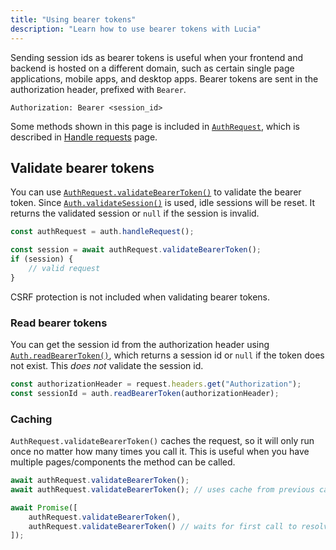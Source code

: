 ```yaml
---
title: "Using bearer tokens"
description: "Learn how to use bearer tokens with Lucia"
---
```


Sending session ids as bearer tokens is useful when your frontend and backend is hosted on a different domain, such as certain single page applications, mobile apps, and desktop apps. Bearer tokens are sent in the authorization header, prefixed with `Bearer`.

```http
Authorization: Bearer <session_id>
```

Some methods shown in this page is included in [`AuthRequest`](/reference/lucia/interfaces/authrequest), which is described in [Handle requests](/basics/handle-requests) page.

## Validate bearer tokens

You can use [`AuthRequest.validateBearerToken()`](/reference/lucia/interfaces/authrequest#validatebearertoken) to validate the bearer token. Since [`Auth.validateSession()`](/reference/lucia/interfaces/auth#validatesession) is used, idle sessions will be reset. It returns the validated session or `null` if the session is invalid.
```ts
const authRequest = auth.handleRequest();

const session = await authRequest.validateBearerToken();
if (session) {
	// valid request
}
```

CSRF protection is not included when validating bearer tokens.

### Read bearer tokens

You can get the session id from the authorization header using [`Auth.readBearerToken()`](/reference/lucia/interfaces/auth#readbearertoken), which returns a session id or `null` if the token does not exist. This _does not_ validate the session id.

```ts
const authorizationHeader = request.headers.get("Authorization");
const sessionId = auth.readBearerToken(authorizationHeader);
```

### Caching

`AuthRequest.validateBearerToken()` caches the request, so it will only run once no matter how many times you call it. This is useful when you have multiple pages/components the method can be called.

```ts
await authRequest.validateBearerToken();
await authRequest.validateBearerToken(); // uses cache from previous call
```

```ts
await Promise([
	authRequest.validateBearerToken(),
	authRequest.validateBearerToken() // waits for first call to resolve
]);
```
